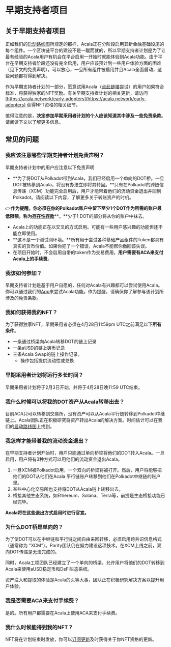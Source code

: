 # 早期支持者项目

## 关于早期支持者项目

正如我们的[启动路线图](https://acala.notion.site/d1ce5e03f5354bc0be8fcf3c18b6e5b6?v=af1ff9fa66aa4dce851da0e429ed51ca)所规定的那样，Acala正在分阶段启用其新金融基础设施的每个组件。一个区块链平台的建设不是一蹴而就的，所以早期支持者计划是为了让最有经验的Acala用户有机会在平台启用一开始时就能体验到Acala功能。由于平台在早期支持者阶段还没有完全启用，用户应该预计到一些用户体验方面的困难（见下文的免责声明）。可以放心，一旦所有组件被启用并且Acala全面启动，这些问题都将得到解决。&#x20;

作为早期支持者计划的一部分，愿意试用Acala（[点此链接](https://apps.acala.network)尝试）的用户如果符合标准，将获得独家的NFT奖励。有关早期支持者计划的相关更新，请访问[https://acala.network/early-adopters](https://acala.network/early-adopters) 获得NFT资格的相关细节。&#x20;

值得注意的是，**决定参加早期采用者计划的个人应该知道其中涉及一些免责条款**。请阅读下文以了解更多信息。&#x20;

## 常见的问题&#x20;

### 我应该注意哪些早期支持者计划免责声明？&#x20;

早期支持者计划中的用户应注意以下免责声明

* **为了将DOT从Polkadot带到Acala，我们已经启用一个单向的DOT桥。一旦DOT被转移到Acala，将没有办法立即将其转回。**只有在Polkadot的跨链信息传递（XCM）功能完全启用后，用户才能带着他们的流动资金退出并回到Polkadot。请阅读以下内容，了解更多关于转账资产的时机。

&#x20;👉**作为提醒，你必须在你的Polkadot账户中留下至少1个DOT作为所需的账户最低限额，称为**[**存在性存款**](https://support.polkadot.network/support/solutions/articles/65000168651-what-is-the-existential-deposit-#:\~:text=This%20minimum%20amount%20is%20called,performance%20and%20to%20reduce%20fees.)**。**少于1 DOT的部分将从你的账户中抹去。&#x20;

* Acala上的功能正在以交叉的方式启用。可能有一些用户感兴趣的功能但还不能立即使用。&#x20;
* **这不是一个测试网环境。**所有用于尝试各种基础产品组件的Token都具有真实的货币价值。如果你犯了一个错误，Acala不能帮你撤回该失误。&#x20;
* 在项目开始时，不会启用自带的token作为交易费用。**用户需要有ACA来支付Acala上的手续费**。&#x20;

### 我该如何参加？&#x20;

早期支持者计划是基于用户自愿的，任何对Acala有兴趣都可以尝试使用Acala。你可以通过我们的[App](https://apps.acala.network/portfolio)来尝试Acala功能。作为提醒，请确保你了解参与该计划所涉及的免责条款。&#x20;

### 我如何获得我的NFT？&#x20;

为了获得独家NFT，早期采用者必须在4月28日11:59pm UTC之前满足以下**所有条件**。&#x20;

* 一条通过桥梁向Acala转移DOT的链上记录&#x20;
* 一条aUSD的链上铸币记录&#x20;
* 三条Acala Swap的链上操作记录。&#x20;
  * 操作包括提供流动性或兑换&#x20;

### 早期采用者计划将运行多长时间？&#x20;

早期采用者计划将于2月3日开始，并将于4月28日晚11:59 UTC结束。&#x20;

### 我什么时候可以将我的DOT资产从Acala转移出去？&#x20;

目前ACA只可以转移到交易所，没有资产可以从Acala平行链转移到Polkadot中继链上。Acala团队正在积极研究将资产转出Acala的解决方案。时间估计可以在我们的[启动路线图](https://acala.notion.site/d1ce5e03f5354bc0be8fcf3c18b6e5b6?v=af1ff9fa66aa4dce851da0e429ed51ca)上找到。&#x20;

### 我怎样才能带着我的流动资金退出？&#x20;

在早期支持者计划开始时，用户只能通过单向桥梁将他们的DOT转入Acala。一旦启用，用户将有3种方式可以用他们的流动资金退出Acala。&#x20;

1. 一旦XCM被Polkadot启用，一个双向的桥梁将被打开。然后，用户将能够把他们的DOT从他们在Acala 平行链账户转移到他们在Polkadot中继链的账户里。&#x20;
2. 某些中心化交易所也支持将DOT从Acala链上转移出去。&#x20;
3. 桥接其他生态系统，如Ethereum、Solana、Terra等，前提是生态桥接功能已经完毕。&#x20;

**Acala将在这些退出方式启用时进行官宣。**&#x20;

### 为什么DOT桥是单向的？&#x20;

为了使DOT可以在中继链和平行链之间自由来回转移，必须启用跨共识信息格式（通常称为 "XCM"）。Parity团队仍在努力建设这项技术。在XCM上线之前，双向DOT传递是无法完成的。&#x20;

同时，Acala工程团队已经建立了一个单向的桥梁，允许用户将他们的DOT转移到Acala来使用aUSD稳定币和DeFi生态系统。&#x20;

资产注入和提取的体验是Acala的头等大事，团队正在积极研究解决方案以提升用户体验。&#x20;

### 我是否需要ACA来支付手续费？&#x20;

是的。所有用户都需要在Acala上使用ACA来支付手续费。&#x20;

### 我什么时候能得到我的NFT？&#x20;

NFT将在计划结束时发放，你可以[订阅更新](https://acala.network/early-adopters)及时获得关于你NFT资格的更新。
